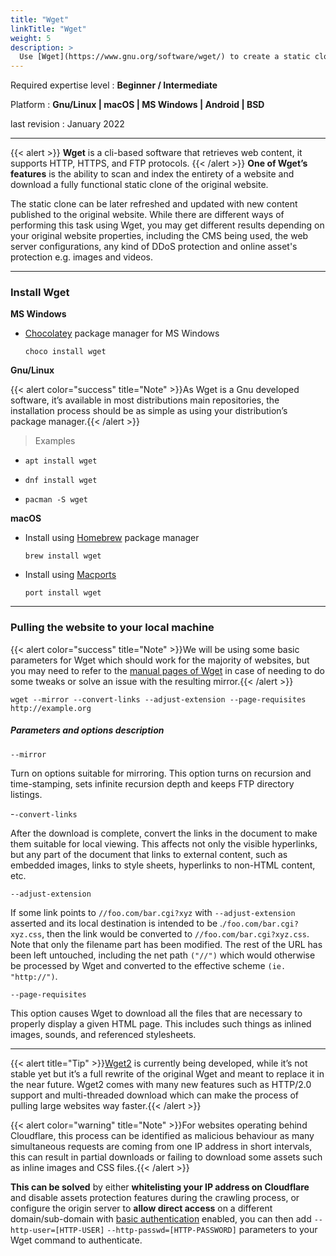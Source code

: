 ```yaml
---
title: "Wget"
linkTitle: "Wget"
weight: 5
description: >
  Use [Wget](https://www.gnu.org/software/wget/) to create a static clone of a website
---
```


Required expertise level : **Beginner / Intermediate**

Platform : **Gnu/Linux | macOS | MS Windows | Android | BSD**

last revision : January 2022

-----

{{< alert >}}
**Wget** is a cli-based software that retrieves web content, it supports HTTP, HTTPS, and FTP protocols.
{{< /alert >}}
**One of Wget’s features** is the ability to scan and index the entirety of a website and download a fully functional static clone of the original website.

The static clone can be later refreshed and updated with new content published to the original website.
While there are different ways of performing this task using Wget, you may get different results depending on your original website properties, including the CMS being used, the web server configurations, any kind of DDoS protection and online asset's protection e.g. images and videos.

----

### Install Wget

**MS Windows**

- [Chocolatey](https://chocolatey.org/install) package manager for MS Windows

    `choco install wget`

**Gnu/Linux**

{{< alert color="success" title="Note" >}}As Wget is a Gnu developed software, it’s available in most distributions main repositories, the installation process should be as simple as using your distribution’s package manager.{{< /alert >}}

> Examples

  - `apt install wget`

  - `dnf install wget`

  - `pacman -S wget`

**macOS**

- Install using [Homebrew](https://brew.sh/) package manager

    `brew install wget`

- Install using [Macports](https://www.macports.org/install.php)

    `port install wget`

----

### Pulling the website to your local machine

{{< alert color="success" title="Note" >}}We will be using some basic parameters for Wget which should work for the majority of websites, but you may need to refer to the [manual pages of Wget](https://www.gnu.org/software/wget/manual/wget.html) in case of needing to do some tweaks or solve an issue with the resulting mirror.{{< /alert >}}

`wget --mirror --convert-links --adjust-extension --page-requisites http://example.org`

##### Parameters and options description

`--mirror`

Turn on options suitable for mirroring.  This option turns on recursion and time-stamping, sets infinite recursion depth and keeps FTP directory listings.

-`-convert-links`

After the download is complete, convert the links in the document to make them suitable for local viewing.  This affects not only the visible hyperlinks, but any part of the document that links to external content, such as embedded images, links to style sheets, hyperlinks to non-HTML content, etc.

`--adjust-extension`

If some link points to `//foo.com/bar.cgi?xyz` with `--adjust-extension` asserted and its local destination is intended to be .`/foo.com/bar.cgi?xyz.css`, then the link would be converted to `//foo.com/bar.cgi?xyz.css`. Note that only the filename part has been modified. The rest of the URL has been left untouched, including the net path `("//")` which would otherwise be processed by Wget and converted to the effective scheme `(ie. "http://")`.

`--page-requisites`

This option causes Wget to download all the files that are necessary to properly display a given HTML page.  This includes such things as inlined images, sounds, and referenced stylesheets.

----

{{< alert title="Tip" >}}[Wget2](https://gitlab.com/gnuwget/wget2) is currently being developed, while it’s not stable yet but it’s a full rewrite of the original Wget and meant to replace it in the near future. Wget2 comes with many new features such as HTTP/2.0 support and multi-threaded download which can make the process of pulling large websites way faster.{{< /alert >}}

{{< alert color="warning" title="Note" >}}For websites operating behind Cloudflare, this process can be identified as malicious behaviour as many simultaneous requests are coming from one IP address in short intervals, this can result in partial downloads or failing to download some assets such as inline images and CSS files.{{< /alert >}}

**This can be solved** by either **whitelisting your IP address on Cloudflare** and disable assets protection features during the crawling process, or configure the origin server to **allow direct access** on a different domain/sub-domain with [basic authentication](https://en.wikipedia.org/wiki/Basic_access_authentication) enabled, you can then add `--http-user=[HTTP-USER]` `--http-passwd=[HTTP-PASSWORD]` parameters to your Wget command to authenticate.
